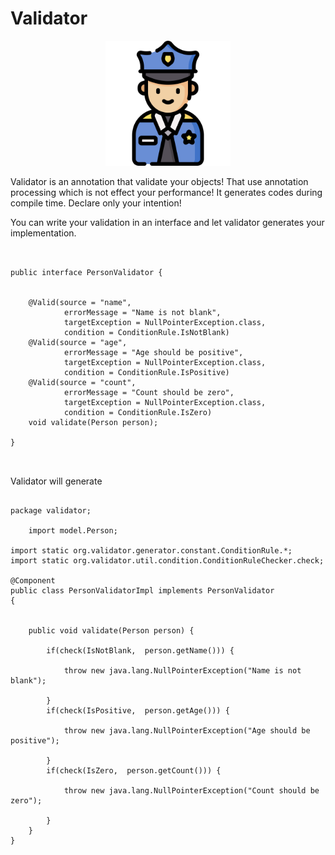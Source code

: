 # Validator 

<p align="center">
<img src="./validator.svg" width="200">
 </p>

Validator is an annotation that validate your objects! That use annotation processing which is not effect your performance! It generates codes during compile time.
Declare only your intention!


You can write your validation in an interface and let validator generates your implementation.
```


public interface PersonValidator {


    @Valid(source = "name",
            errorMessage = "Name is not blank",
            targetException = NullPointerException.class,
            condition = ConditionRule.IsNotBlank)
    @Valid(source = "age",
            errorMessage = "Age should be positive",
            targetException = NullPointerException.class,
            condition = ConditionRule.IsPositive)
    @Valid(source = "count",
            errorMessage = "Count should be zero",
            targetException = NullPointerException.class,
            condition = ConditionRule.IsZero)
    void validate(Person person);

}

            
```


Validator will generate


```

package validator;

    import model.Person;

import static org.validator.generator.constant.ConditionRule.*;
import static org.validator.util.condition.ConditionRuleChecker.check;

@Component
public class PersonValidatorImpl implements PersonValidator
{


    public void validate(Person person) {

        if(check(IsNotBlank,  person.getName())) {

            throw new java.lang.NullPointerException("Name is not blank");

        }
        if(check(IsPositive,  person.getAge())) {

            throw new java.lang.NullPointerException("Age should be positive");

        }
        if(check(IsZero,  person.getCount())) {

            throw new java.lang.NullPointerException("Count should be zero");

        }
    }
}


```
